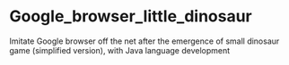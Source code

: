 # Google_browser_little_dinosaur
Imitate Google browser off the net after the emergence of small dinosaur game (simplified version), with Java language development
